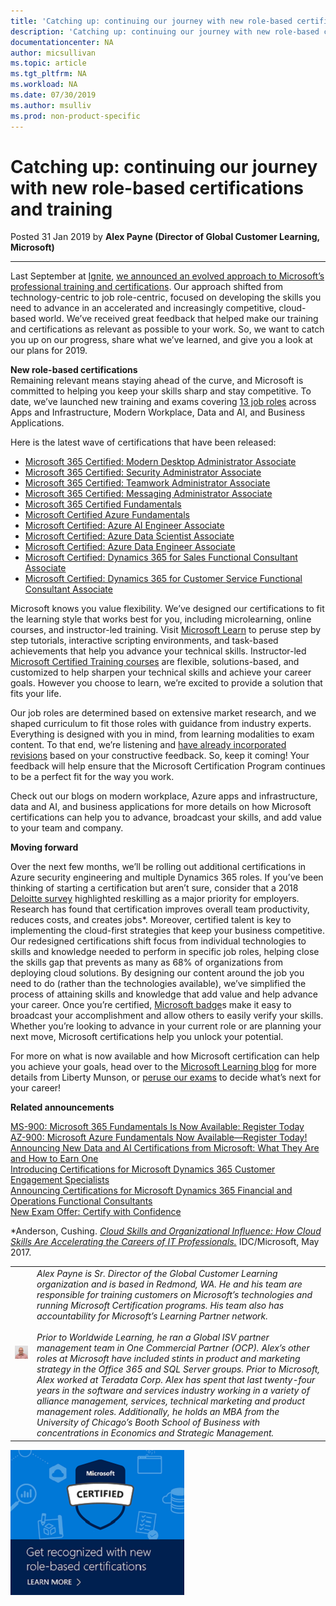 ```yaml
---
title: 'Catching up: continuing our journey with new role-based certifications and training | Microsoft Docs'
description: 'Catching up: continuing our journey with new role-based certifications and training' 
documentationcenter: NA 
author: micsullivan
ms.topic: article
ms.tgt_pltfrm: NA
ms.workload: NA
ms.date: 07/30/2019
ms.author: msulliv
ms.prod: non-product-specific
---
```

# Catching up: continuing our journey with new role-based certifications and training

Posted 31 Jan 2019 by **Alex Payne (Director of Global Customer Learning, Microsoft)**

___

Last September at [Ignite](https://www.microsoft.com/ignite), [we announced an evolved approach to Microsoft’s professional training and certifications](https://www.microsoft.com/en-us/learning/community-blog-post.aspx?BlogId=8&Id=375161). Our approach shifted from technology-centric to job role-centric, focused on developing the skills you need to advance in an accelerated and increasingly competitive, cloud-based world. We’ve received great feedback that helped make our training and certifications as relevant as possible to your work. So, we want to catch you up on our progress, share what we’ve learned, and give you a look at our plans for 2019.

**New role-based certifications**  
Remaining relevant means staying ahead of the curve, and Microsoft is committed to helping you keep your skills sharp and stay competitive. To date, we’ve launched new training and exams covering [13 job roles](https://www.microsoft.com/learning/browse-new-certification.aspx) across Apps and Infrastructure, Modern Workplace, Data and AI, and Business Applications.

Here is the latest wave of certifications that have been released:

- [Microsoft 365 Certified: Modern Desktop Administrator Associate](https://na01.safelinks.protection.outlook.com/?url=https%3A%2F%2Fwww.microsoft.com%2Fen-us%2Flearning%2Fmodern-desktop.aspx&data=02%7C01%7Cv-liwebe%40microsoft.com%7C2093fd7b3d1840814b6808d64a67aba3%7C72f988bf86f141af91ab2d7cd011db47%7C1%7C0%7C636778206451257026&sdata=jItOj5vCMlHkT91VQdfElgbLg5VVrNONWsvQZ%2BBcK9M%3D&reserved=0)
- [Microsoft 365 Certified: Security Administrator Associate](https://www.microsoft.com/learning/m365-security-administrator.aspx)
- [Microsoft 365 Certified: Teamwork Administrator Associate](https://www.microsoft.com/learning/m365-teamwork-administrator.aspx)
- [Microsoft 365 Certified: Messaging Administrator Associate](https://www.microsoft.com/learning/m365-messaging-administrator.aspx)
- [Microsoft 365 Certified Fundamentals](https://www.microsoft.com/learning/microsoft-365-fundamentals.aspx)
- [Microsoft Certified Azure Fundamentals](https://www.microsoft.com/learning/azure-fundamentals.aspx)
- [Microsoft Certified: Azure AI Engineer Associate](https://www.microsoft.com/learning/azure-ai-engineer.aspx)
- [Microsoft Certified: Azure Data Scientist Associate](https://www.microsoft.com/learning/azure-data-scientist.aspx)
- [Microsoft Certified: Azure Data Engineer Associate](https://www.microsoft.com/learning/azure-data-engineer.aspx)
- [Microsoft Certified: Dynamics 365 for Sales Functional Consultant Associate](https://www.microsoft.com/learning/d365-functional-consultant-sales.aspx)
- [Microsoft Certified: Dynamics 365 for Customer Service Functional Consultant Associate](https://www.microsoft.com/learning/d365-functional-consultant-customer-service.aspx)

Microsoft knows you value flexibility. We’ve designed our certifications to fit the learning style that works best for you, including microlearning, online courses, and instructor-led training. Visit [Microsoft Learn](https://docs.microsoft.com/learn/) to peruse step by step tutorials, interactive scripting environments, and task-based achievements that help you advance your technical skills. Instructor-led [Microsoft Certified Training courses](https://www.microsoft.com/learning/course-list.aspx) are flexible, solutions-based, and customized to help sharpen your technical skills and achieve your career goals. However you choose to learn, we’re excited to provide a solution that fits your life.

Our job roles are determined based on extensive market research, and we shaped curriculum to fit those roles with guidance from industry experts. Everything is designed with you in mind, from learning modalities to exam content. To that end, we’re listening and [have already incorporated revisions](https://www.microsoft.com/en-us/learning/community-blog-post.aspx?BlogId=8&Id=375185) based on your constructive feedback. So, keep it coming! Your feedback will help ensure that the Microsoft Certification Program continues to be a perfect fit for the way you work.

Check out our blogs on modern workplace, Azure apps and infrastructure, data and AI, and business applications for more details on how Microsoft certifications can help you to advance, broadcast your skills, and add value to your team and company.

**Moving forward**

Over the next few months, we’ll be rolling out additional certifications in Azure security engineering and multiple Dynamics 365 roles. If you’ve been thinking of starting a certification but aren’t sure, consider that a 2018 [Deloitte survey](https://www2.deloitte.com/us/en/pages/deloitte-private/articles/technology-trends-middle-market-companies-survey.html) highlighted reskilling as a major priority for employers. Research has found that certification improves overall team productivity, reduces costs, and creates jobs*. Moreover, certified talent is key to implementing the cloud-first strategies that keep your business competitive. Our redesigned certifications shift focus from individual technologies to skills and knowledge needed to perform in specific job roles, helping close the skills gap that prevents as many as 68% of organizations from deploying cloud solutions. By designing our content around the job you need to do (rather than the technologies available), we’ve simplified the process of attaining skills and knowledge that add value and help advance your career. Once you’re certified, [Microsoft badge](https://www.microsoft.com/learning/badges.aspx)s make it easy to broadcast your accomplishment and allow others to easily verify your skills. Whether you’re looking to advance in your current role or are planning your next move, Microsoft certifications help you unlock your potential.

For more on what is now available and how Microsoft certification can help you achieve your goals, head over to the [Microsoft Learning blog](https://www.microsoft.com/en-us/learning/community-blog.aspx) for more details from Liberty Munson, or [peruse our exams](https://www.microsoft.com/learning/exam-list.aspx) to decide what’s next for your career!

**Related announcements**

[MS-900: Microsoft 365 Fundamentals Is Now Available: Register Today](https://www.microsoft.com/en-us/learning/community-blog-post.aspx?BlogId=8&Id=375198)   
[AZ-900: Microsoft Azure Fundamentals Now Available—Register Today!](https://www.microsoft.com/en-us/learning/community-blog-post.aspx?BlogId=8&Id=375190)   
[Announcing New Data and AI Certifications from Microsoft: What They Are and How to Earn One](https://www.microsoft.com/en-us/learning/community-blog-post.aspx?BlogId=8&Id=375178)   
[Introducing Certifications for Microsoft Dynamics 365 Customer Engagement Specialists](https://www.microsoft.com/en-us/learning/community-blog-post.aspx?BlogId=8&Id=375180)   
[Announcing Certifications for Microsoft Dynamics 365 Financial and Operations Functional Consultants](https://www.microsoft.com/en-us/learning/community-blog-post.aspx?BlogId=8&Id=375199)   
[New Exam Offer: Certify with Confidence](https://www.microsoft.com/en-us/learning/community-blog-post.aspx?BlogId=8&Id=375201)

*Anderson, Cushing. *[Cloud Skills and Organizational Influence: How Cloud Skills Are Accelerating the Careers of IT Professionals.](https://download.microsoft.com/download/C/3/0/C3068200-2F9B-4D8D-BF5D-32E1F7ED669A/IDC_Microsoft_How_Cloud_Skills_Are_Accelerating_IT_Pro_Careers_May_2017.pdf)* IDC/Microsoft, May 2017.

| | |
| --- | --- |
| ![Image of Alex](images/alexheadshot-375200.png) | *Alex Payne is Sr. Director of the Global Customer Learning organization and is based in Redmond, WA. He and his team are responsible for training customers on Microsoft’s technologies and running Microsoft Certification programs. His team also has accountability for Microsoft’s Learning Partner network. <br/><br/>Prior to Worldwide Learning, he ran a Global ISV partner management team in One Commercial Partner (OCP). Alex’s other roles at Microsoft have included stints in product and marketing strategy in the Office 365 and SQL Server groups. Prior to Microsoft, Alex worked at Teradata Corp. Alex has spent that last twenty-four years in the software and services industry working in a variety of alliance management, services, technical marketing and product management roles. Additionally, he holds an MBA from the University of Chicago’s Booth School of Business with concentrations in Economics and Strategic Management.* |

[![Build career advancing skills](images/microsoft-certified-banner.png)](https://www.microsoft.com/learning/azure-training-certification.aspx?WT.icid=mva_bnr_lexawareness_usen_asi_rightrail_oct2017)
